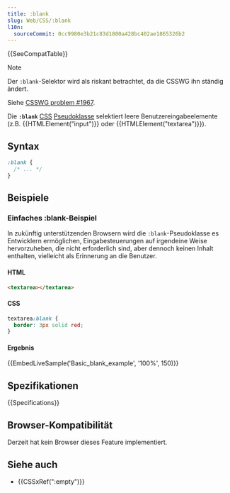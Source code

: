 ```yaml
---
title: :blank
slug: Web/CSS/:blank
l10n:
  sourceCommit: 0cc9980e3b21c83d1800a428bc402ae1865326b2
---
```


{{SeeCompatTable}}

> [!NOTE]
> Der `:blank`-Selektor wird als riskant betrachtet, da die CSSWG ihn ständig ändert.
>
> Siehe [CSSWG problem #1967](https://github.com/w3c/csswg-drafts/issues/1967).

Die **`:blank`** [CSS](/de/docs/Web/CSS) [Pseudoklasse](/de/docs/Web/CSS/Pseudo-classes) selektiert leere Benutzereingabeelemente (z.B. {{HTMLElement("input")}} oder {{HTMLElement("textarea")}}).

## Syntax

```css
:blank {
  /* ... */
}
```

## Beispiele

### Einfaches :blank-Beispiel

In zukünftig unterstützenden Browsern wird die `:blank`-Pseudoklasse es Entwicklern ermöglichen, Eingabesteuerungen auf irgendeine Weise hervorzuheben, die nicht erforderlich sind, aber dennoch keinen Inhalt enthalten, vielleicht als Erinnerung an die Benutzer.

#### HTML

```html
<textarea></textarea>
```

#### CSS

```css
textarea:blank {
  border: 3px solid red;
}
```

#### Ergebnis

{{EmbedLiveSample('Basic_blank_example', '100%', 150)}}

## Spezifikationen

{{Specifications}}

## Browser-Kompatibilität

Derzeit hat kein Browser dieses Feature implementiert.

## Siehe auch

- {{CSSxRef(":empty")}}
